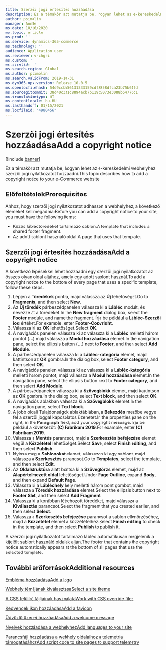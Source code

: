 ```yaml
---
title: Szerzői jogi értesítés hozzáadása
description: Ez a témakör azt mutatja be, hogyan lehet az e-kereskedelmi webhelyhez szerzői jogi nyilatkozatot hozzáadni.
author: psimolin
manager: AnnBe
ms.date: 10/16/2020
ms.topic: article
ms.prod: ''
ms.service: dynamics-365-commerce
ms.technology: ''
audience: Application user
ms.reviewer: v-chgri
ms.custom: ''
ms.assetid: ''
ms.search.region: Global
ms.author: psimolin
ms.search.validFrom: 2019-10-31
ms.dyn365.ops.version: Release 10.0.5
ms.openlocfilehash: 54d9ccbb56131333159cdf8858dfca23b75b61fd
ms.sourcegitcommit: 38d40c331c8894acb7b119c5073e3088b54776c1
ms.translationtype: HT
ms.contentlocale: hu-HU
ms.lasthandoff: 01/15/2021
ms.locfileid: "4980456"
---
```

# <a name="add-a-copyright-notice"></a><span data-ttu-id="3ca1c-103">Szerzői jogi értesítés hozzáadása</span><span class="sxs-lookup"><span data-stu-id="3ca1c-103">Add a copyright notice</span></span>

[!include [banner](includes/banner.md)]

<span data-ttu-id="3ca1c-104">Ez a témakör azt mutatja be, hogyan lehet az e-kereskedelmi webhelyhez szerzői jogi nyilatkozatot hozzáadni.</span><span class="sxs-lookup"><span data-stu-id="3ca1c-104">This topic describes how to add a copyright notice to your e-Commerce website.</span></span>

## <a name="prerequisites"></a><span data-ttu-id="3ca1c-105">Előfeltételek</span><span class="sxs-lookup"><span data-stu-id="3ca1c-105">Prerequisites</span></span>

<span data-ttu-id="3ca1c-106">Ahhoz, hogy szerzői jogi nyilatkozatot adhasson a webhelyhez, a következő elemeket kell megadnia:</span><span class="sxs-lookup"><span data-stu-id="3ca1c-106">Before you can add a copyright notice to your site, you must have the following items:</span></span>

- <span data-ttu-id="3ca1c-107">Közös lábléctöredéket tartalmazó sablon.</span><span class="sxs-lookup"><span data-stu-id="3ca1c-107">A template that includes a shared footer fragment.</span></span>
- <span data-ttu-id="3ca1c-108">Az adott sablont használó oldal.</span><span class="sxs-lookup"><span data-stu-id="3ca1c-108">A page that uses that template.</span></span>

## <a name="add-a-copyright-notice"></a><span data-ttu-id="3ca1c-109">Szerzői jogi értesítés hozzáadása</span><span class="sxs-lookup"><span data-stu-id="3ca1c-109">Add a copyright notice</span></span>

<span data-ttu-id="3ca1c-110">A következő lépésekkel lehet hozzáadni egy szerzői jogi nyilatkozatot az összes olyan oldal aljához, amely egy adott sablont használ.</span><span class="sxs-lookup"><span data-stu-id="3ca1c-110">To add a copyright notice to the bottom of every page that uses a specific template, follow these steps.</span></span>

1. <span data-ttu-id="3ca1c-111">Lépjen a **Töredékek** pontra, majd válassza az **Új** lehetőséget.</span><span class="sxs-lookup"><span data-stu-id="3ca1c-111">Go to **Fragments**, and then select **New**.</span></span>
1. <span data-ttu-id="3ca1c-112">Az **Új töredék** párbeszédpanelen válassza ki a **Lábléc** modult, és nevezze át a töredéket.</span><span class="sxs-lookup"><span data-stu-id="3ca1c-112">In the **New fragment** dialog box, select the **Footer** module, and name the fragment.</span></span> <span data-ttu-id="3ca1c-113">Írja be például a **Lábléc-Szerzői jog** értéket.</span><span class="sxs-lookup"><span data-stu-id="3ca1c-113">For example, enter **Footer-Copyright**.</span></span>
1. <span data-ttu-id="3ca1c-114">Válassza ki az **OK** lehetőséget.</span><span class="sxs-lookup"><span data-stu-id="3ca1c-114">Select **OK**.</span></span>
1. <span data-ttu-id="3ca1c-115">A navigációs panelen válassza ki az válassza ki a **Lábléc** melletti három pontot (**…**) majd válassza a **Modul hozzáadása** elemet.</span><span class="sxs-lookup"><span data-stu-id="3ca1c-115">In the navigation pane, select the ellipsis button (**...**) next to **Footer**, and then select **Add Module**.</span></span>
1. <span data-ttu-id="3ca1c-116">A párbeszédpanelen válassza ki a **Lábléc-kategória** elemet, majd kattintson az **OK** gombra.</span><span class="sxs-lookup"><span data-stu-id="3ca1c-116">In the dialog box, select **Footer category**, and then select **OK**.</span></span>
1. <span data-ttu-id="3ca1c-117">A navigációs panelen válassza ki az válassza ki a **Lábléc-kategória** melletti három pontot, majd válassza a **Modul hozzáadása** elemet.</span><span class="sxs-lookup"><span data-stu-id="3ca1c-117">In the navigation pane, select the ellipsis button next to **Footer category**, and then select **Add Module**.</span></span>
1. <span data-ttu-id="3ca1c-118">A párbeszédpanelen válassza ki a **Szövegblokk** elemet, majd kattintson az **OK** gombra.</span><span class="sxs-lookup"><span data-stu-id="3ca1c-118">In the dialog box, select **Text block**, and then select **OK**.</span></span>
1. <span data-ttu-id="3ca1c-119">A navigációs ablakban válassza ki a **Szövegblokk** elemet.</span><span class="sxs-lookup"><span data-stu-id="3ca1c-119">In the navigation pane, select **Text block**.</span></span>
1. <span data-ttu-id="3ca1c-120">A jobb oldali Tulajdonságok ablaktáblában, a **Bekezdés** mezőbe vegye fel a szerzői joggal kapcsolatos üzenetet.</span><span class="sxs-lookup"><span data-stu-id="3ca1c-120">In the properties pane on the right, in the **Paragraph** field, add your copyright message.</span></span> <span data-ttu-id="3ca1c-121">Írja be például a következőt: **(C) Fabrikam 2019**.</span><span class="sxs-lookup"><span data-stu-id="3ca1c-121">For example, enter **(C) Fabrikam 2019**.</span></span>
1. <span data-ttu-id="3ca1c-122">Válassza a **Mentés** parancsot, majd a **Szerkesztés befejezése** elemet végül a **Közzététel** lehetőséget.</span><span class="sxs-lookup"><span data-stu-id="3ca1c-122">Select **Save**, select **Finish editing**, and then select **Publish**.</span></span>
1. <span data-ttu-id="3ca1c-123">Nyissa meg a **Sablonokat** elemet, válasszon ki egy sablont, majd válassza a **Szerkesztés** parancsot.</span><span class="sxs-lookup"><span data-stu-id="3ca1c-123">Go to **Templates**, select the template, and then select **Edit**.</span></span>
1. <span data-ttu-id="3ca1c-124">Az **Oldalstruktúra** alatt bontsa ki a **Szövegtörzs** elemet, majd az **Alapértelmezett oldal** lehetőséget.</span><span class="sxs-lookup"><span data-stu-id="3ca1c-124">Under **Page Outline**, expand **Body**, and then expand **Default Page**.</span></span>
1. <span data-ttu-id="3ca1c-125">Válassza ki a **Lábléchely** hely melletti három pont gombot, majd válassza a **Töredék hozzáadása** elemet.</span><span class="sxs-lookup"><span data-stu-id="3ca1c-125">Select the ellipsis button next to **Footer Slot**, and then select **Add Fragment**.</span></span>
1. <span data-ttu-id="3ca1c-126">Válassza ki a korábban létrehozott töredéket, majd válassza a **Kiválasztás** parancsot.</span><span class="sxs-lookup"><span data-stu-id="3ca1c-126">Select the fragment that you created earlier, and then select **Select**.</span></span>
1. <span data-ttu-id="3ca1c-127">Válassza a **Szerkesztés befejezése** parancsot a sablon ellenőrzéséhez, majd a **Közzététel** elemet a közzétételhez.</span><span class="sxs-lookup"><span data-stu-id="3ca1c-127">Select **Finish editing** to check in the template, and then select **Publish** to publish it.</span></span>

<span data-ttu-id="3ca1c-128">A szerzői jogi nyilatkozatot tartalmazó lábléc automatikusan megjelenik a kijelölt sablont használó oldalak alján.</span><span class="sxs-lookup"><span data-stu-id="3ca1c-128">The footer that contains the copyright notice automatically appears at the bottom of all pages that use the selected template.</span></span>

## <a name="additional-resources"></a><span data-ttu-id="3ca1c-129">További erőforrások</span><span class="sxs-lookup"><span data-stu-id="3ca1c-129">Additional resources</span></span>

[<span data-ttu-id="3ca1c-130">Embléma hozzáadása</span><span class="sxs-lookup"><span data-stu-id="3ca1c-130">Add a logo</span></span>](add-logo.md)

[<span data-ttu-id="3ca1c-131">Webhely témájának kiválasztása</span><span class="sxs-lookup"><span data-stu-id="3ca1c-131">Select a site theme</span></span>](select-site-theme.md)

[<span data-ttu-id="3ca1c-132">A CSS felülíró fájljainak használata</span><span class="sxs-lookup"><span data-stu-id="3ca1c-132">Work with CSS override files</span></span>](css-override-files.md)

[<span data-ttu-id="3ca1c-133">Kedvencek ikon hozzáadása</span><span class="sxs-lookup"><span data-stu-id="3ca1c-133">Add a favicon</span></span>](add-favicon.md)

[<span data-ttu-id="3ca1c-134">Üdvözlő üzenet hozzáadása</span><span class="sxs-lookup"><span data-stu-id="3ca1c-134">Add a welcome message</span></span>](add-welcome-message.md)

[<span data-ttu-id="3ca1c-135">Nyelvek hozzáadása a webhelyhez</span><span class="sxs-lookup"><span data-stu-id="3ca1c-135">Add languages to your site</span></span>](add-languages-to-site.md)

[<span data-ttu-id="3ca1c-136">Parancsfájl hozzáadása a webhely oldalaihoz a telemetria támogatásához</span><span class="sxs-lookup"><span data-stu-id="3ca1c-136">Add script code to site pages to support telemetry</span></span>](add-telemetry.md)

